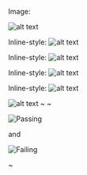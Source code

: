 Image:

![alt text](https://echalk-slate-prod.s3.amazonaws.com/private/classes/62508/resources/23c97cde-e259-476f-b493-37039486eef3?AWSAccessKeyId=AKIAJSZKIBPXGFLSZTYQ&Expires=1830480551&response-cache-control=private%2C%20max-age%3D31536000&response-content-disposition=%3Bfilename%3D%22Fact%2520Or%2520Opinion%2520Worksheet.pdf%22&response-content-type=application%2Fpdf&Signature=AxcdeHTAVZB7GKYBU%2FiHGT8Cwa0%3D "Title")



Inline-style: 
![alt text](https://echalk-slate-prod.s3.amazonaws.com/private/classes/62508/resources/23c97cde-e259-476f-b493-37039486eef3?AWSAccessKeyId=AKIAJSZKIBPXGFLSZTYQ&Expires=1830480551&response-cache-control=private%2C%20max-age%3D31536000&response-content-disposition=%3Bfilename%3D%22Fact%2520Or%2520Opinion%2520Worksheet.pdf%22&response-content-type=application%2Fpdf&Signature=AxcdeHTAVZB7GKYBU%2FiHGT8Cwa0%3D "Logo Title Text 1")


Inline-style: 
![alt text](https://s3.amazonaws.com/otreehub/browsable_source/38fa116b-0401-4211-bcbb-f129134ac8a6/_static/button1.png "Logo Title Text 1")


Inline-style: 
![alt text](https://png2.cleanpng.com/sh/fbbd03f032902dfc15da464efc69c4dc/L0KzQYm3VsA3N6Rmf5H0aYP2gLBuTfhidJJxRd54Z3AwdrF2hL1paZ1mhJ91b3fyPYbpUcdkP2kASKQDY0C5Poi5Vsg6OGM5Sac7OEK7RYG9VcAyOGYziNDw/kisspng-halal-logo-food-halal-logo-5b17c789028c06.7268902415282850650105.png "Logo Title Text 1")

Inline-style: 
![alt text](https://codebuild.us-east-1.amazonaws.com/badges?uuid=eyJlbmNyeXB0ZWREYXRhIjoiVlNpQ1RMOHFVMGh5WFJsbE5vQUd2L3dLQ21vbWZqcUhhZlQ1SHFRT2dTYy9GZVAwbzU5YjBIQjF3aWcwWEJDV2doNmxhbmN5VTlBRUFMdW1tc2pJc2tNPSIsIml2UGFyYW1ldGVyU3BlYyI6ImcxK1dVbk5OaGVzT2crYngiLCJtYXRlcmlhbFNldFNlcmlhbCI6MX0%3D&branch=master "Logo Title Text 1")


![alt text](https://codebuild.us-east-1.amazonaws.com/badges?uuid=eyJlbmNyeXB0ZWREYXRhIjoiVlNpQ1RMOHFVMGh5WFJsbE5vQUd2L3dLQ21vbWZqcUhhZlQ1SHFRT2dTYy9GZVAwbzU5YjBIQjF3aWcwWEJDV2doNmxhbmN5VTlBRUFMdW1tc2pJc2tNPSIsIml2UGFyYW1ldGVyU3BlYyI6ImcxK1dVbk5OaGVzT2crYngiLCJtYXRlcmlhbFNldFNlcmlhbCI6MX0%3D&branch=master "Logo Title Text 1")
 ~
 ~

![Passing](https://s3-eu-west-1.amazonaws.com/codefactory-eu-west-1-prod-default-build-badges/passing.svg "Passing")

and

![Failing](https://s3-eu-west-1.amazonaws.com/codefactory-eu-west-1-prod-default-build-badges/failing.svg "Failing")

 ~
